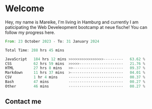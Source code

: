 # Welcome

Hey, my name is Mareike, I'm living in Hamburg and currently I am paticipating the Web Develeopment bootcamp at neue fische!
You can follow my progress here.

<!--START_SECTION:waka-->

```rust
From: 23 October 2023 - To: 31 January 2024

Total Time: 288 hrs 45 mins

JavaScript   184 hrs 12 mins >>>>>>>>>>>>>>>>---------   63.62 %
CSS          62 hrs 59 mins  >>>>>--------------------   21.76 %
HTML         27 hrs 8 mins   >>-----------------------   09.37 %
Markdown     11 hrs 37 mins  >------------------------   04.01 %
CSV          1 hr 4 mins     -------------------------   00.37 %
Bash         47 mins         -------------------------   00.27 %
Other        46 mins         -------------------------   00.27 %
```

<!--END_SECTION:waka-->

## Contact me



